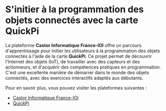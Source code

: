 # S'initier à la programmation des objets connectés avec la carte QuickPi

La plateforme **Castor Informatique France-IOI** offre un parcours d'apprentissage pour initier les utilisateurs à la programmation des objets connectés à l'aide de la carte **QuickPi**. Ce projet permet de découvrir l'Internet des objets (IoT), de travailler avec des capteurs et des actionneurs, et d'acquérir des compétences pratiques en programmation. C'est une excellente manière de démarrer dans le monde des objets connectés, avec des exercices interactifs adaptés aux débutants.

Pour en savoir plus, vous pouvez visiter les plateformes suivantes :
- [Castor Informatique France-IOI](https://castor-informatique.fr)
- [QuickPi](https://quick-pi.org)
